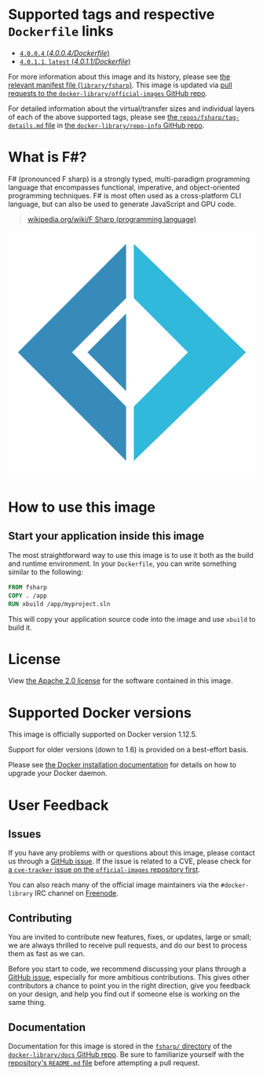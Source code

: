 # Supported tags and respective `Dockerfile` links

-	[`4.0.0.4` (*4.0.0.4/Dockerfile*)](https://github.com/fsprojects/docker-fsharp/blob/57b3ddadc85a63bf586ab89b523bb8326dad9c12/4.0.0.4/Dockerfile)
-	[`4.0.1.1`, `latest` (*4.0.1.1/Dockerfile*)](https://github.com/fsprojects/docker-fsharp/blob/57b3ddadc85a63bf586ab89b523bb8326dad9c12/4.0.1.1/Dockerfile)

For more information about this image and its history, please see [the relevant manifest file (`library/fsharp`)](https://github.com/docker-library/official-images/blob/master/library/fsharp). This image is updated via [pull requests to the `docker-library/official-images` GitHub repo](https://github.com/docker-library/official-images/pulls?q=label%3Alibrary%2Ffsharp).

For detailed information about the virtual/transfer sizes and individual layers of each of the above supported tags, please see [the `repos/fsharp/tag-details.md` file](https://github.com/docker-library/repo-info/blob/master/repos/fsharp/tag-details.md) in [the `docker-library/repo-info` GitHub repo](https://github.com/docker-library/repo-info).

# What is F#?

F# (pronounced F sharp) is a strongly typed, multi-paradigm programming language that encompasses functional, imperative, and object-oriented programming techniques. F# is most often used as a cross-platform CLI language, but can also be used to generate JavaScript and GPU code.

> [wikipedia.org/wiki/F Sharp (programming language)](https://en.wikipedia.org/wiki/F_Sharp_%28programming_language%29)

![logo](https://raw.githubusercontent.com/docker-library/docs/7d8c02340482b7f0c08c9fa7dc534d72314d3a22/fsharp/logo.png)

# How to use this image

## Start your application inside this image

The most straightforward way to use this image is to use it both as the build and runtime environment. In your `Dockerfile`, you can write something similar to the following:

```dockerfile
FROM fsharp
COPY . /app
RUN xbuild /app/myproject.sln
```

This will copy your application source code into the image and use `xbuild` to build it.

# License

View [the Apache 2.0 license](https://github.com/fsharp/fsharp/blob/d518f91418ef43a61875a5d932147b97fd0f47f3/LICENSE) for the software contained in this image.

# Supported Docker versions

This image is officially supported on Docker version 1.12.5.

Support for older versions (down to 1.6) is provided on a best-effort basis.

Please see [the Docker installation documentation](https://docs.docker.com/installation/) for details on how to upgrade your Docker daemon.

# User Feedback

## Issues

If you have any problems with or questions about this image, please contact us through a [GitHub issue](https://github.com/fsprojects/docker-fsharp/issues). If the issue is related to a CVE, please check for [a `cve-tracker` issue on the `official-images` repository first](https://github.com/docker-library/official-images/issues?q=label%3Acve-tracker).

You can also reach many of the official image maintainers via the `#docker-library` IRC channel on [Freenode](https://freenode.net).

## Contributing

You are invited to contribute new features, fixes, or updates, large or small; we are always thrilled to receive pull requests, and do our best to process them as fast as we can.

Before you start to code, we recommend discussing your plans through a [GitHub issue](https://github.com/fsprojects/docker-fsharp/issues), especially for more ambitious contributions. This gives other contributors a chance to point you in the right direction, give you feedback on your design, and help you find out if someone else is working on the same thing.

## Documentation

Documentation for this image is stored in the [`fsharp/` directory](https://github.com/docker-library/docs/tree/master/fsharp) of the [`docker-library/docs` GitHub repo](https://github.com/docker-library/docs). Be sure to familiarize yourself with the [repository's `README.md` file](https://github.com/docker-library/docs/blob/master/README.md) before attempting a pull request.
